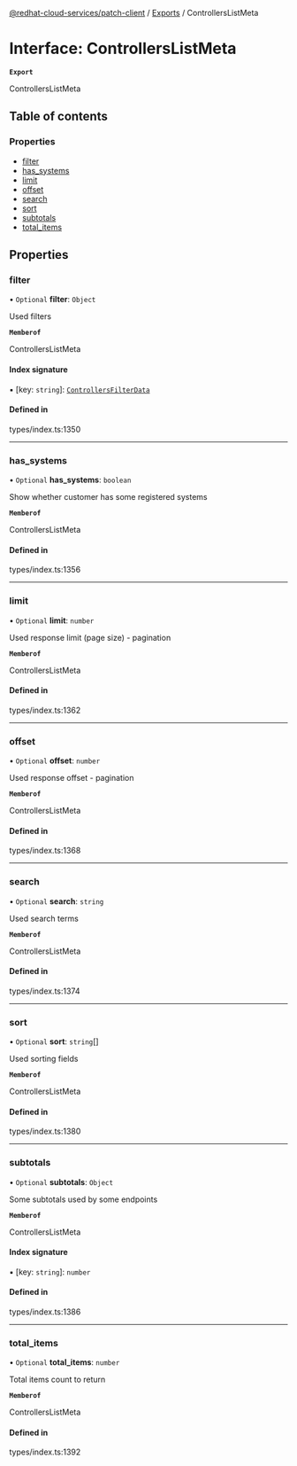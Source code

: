 [@redhat-cloud-services/patch-client](../README.md) / [Exports](../modules.md) / ControllersListMeta

# Interface: ControllersListMeta

**`Export`**

ControllersListMeta

## Table of contents

### Properties

- [filter](ControllersListMeta.md#filter)
- [has\_systems](ControllersListMeta.md#has_systems)
- [limit](ControllersListMeta.md#limit)
- [offset](ControllersListMeta.md#offset)
- [search](ControllersListMeta.md#search)
- [sort](ControllersListMeta.md#sort)
- [subtotals](ControllersListMeta.md#subtotals)
- [total\_items](ControllersListMeta.md#total_items)

## Properties

### filter

• `Optional` **filter**: `Object`

Used filters

**`Memberof`**

ControllersListMeta

#### Index signature

▪ [key: `string`]: [`ControllersFilterData`](ControllersFilterData.md)

#### Defined in

types/index.ts:1350

___

### has\_systems

• `Optional` **has\_systems**: `boolean`

Show whether customer has some registered systems

**`Memberof`**

ControllersListMeta

#### Defined in

types/index.ts:1356

___

### limit

• `Optional` **limit**: `number`

Used response limit (page size) - pagination

**`Memberof`**

ControllersListMeta

#### Defined in

types/index.ts:1362

___

### offset

• `Optional` **offset**: `number`

Used response offset - pagination

**`Memberof`**

ControllersListMeta

#### Defined in

types/index.ts:1368

___

### search

• `Optional` **search**: `string`

Used search terms

**`Memberof`**

ControllersListMeta

#### Defined in

types/index.ts:1374

___

### sort

• `Optional` **sort**: `string`[]

Used sorting fields

**`Memberof`**

ControllersListMeta

#### Defined in

types/index.ts:1380

___

### subtotals

• `Optional` **subtotals**: `Object`

Some subtotals used by some endpoints

**`Memberof`**

ControllersListMeta

#### Index signature

▪ [key: `string`]: `number`

#### Defined in

types/index.ts:1386

___

### total\_items

• `Optional` **total\_items**: `number`

Total items count to return

**`Memberof`**

ControllersListMeta

#### Defined in

types/index.ts:1392
